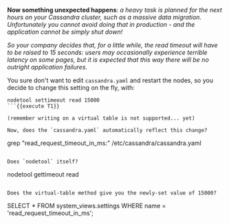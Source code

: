 **Now something unexpected happens**:
_a heavy task is planned for the next hours on your Cassandra cluster,
such as a massive data migration. Unfortunately you cannot avoid doing that
in production - and the application cannot be simply shut down!_

_So your company decides that, for a little while, the read timeout will have to
be raised to 15 seconds: users may occasionally experience terrible latency
on some pages, but it is expected that this way there will be no outright
application failures._

You sure don't want to edit `cassandra.yaml` and restart the nodes, so you
decide to change this setting on the fly, with:
```
nodetool settimeout read 15000
```{{execute T1}}

(remember writing on a virtual table is not supported... yet)

Now, does the `cassandra.yaml` automatically reflect this change?
```
grep "read_request_timeout_in_ms:" /etc/cassandra/cassandra.yaml
```{{execute T1}}

Does `nodetool` itself?
```
nodetool gettimeout read
```{{execute T1}}

Does the virtual-table method give you the newly-set value of 15000?
```
SELECT * FROM system_views.settings WHERE name = 'read_request_timeout_in_ms';
```{{execute T2}}
